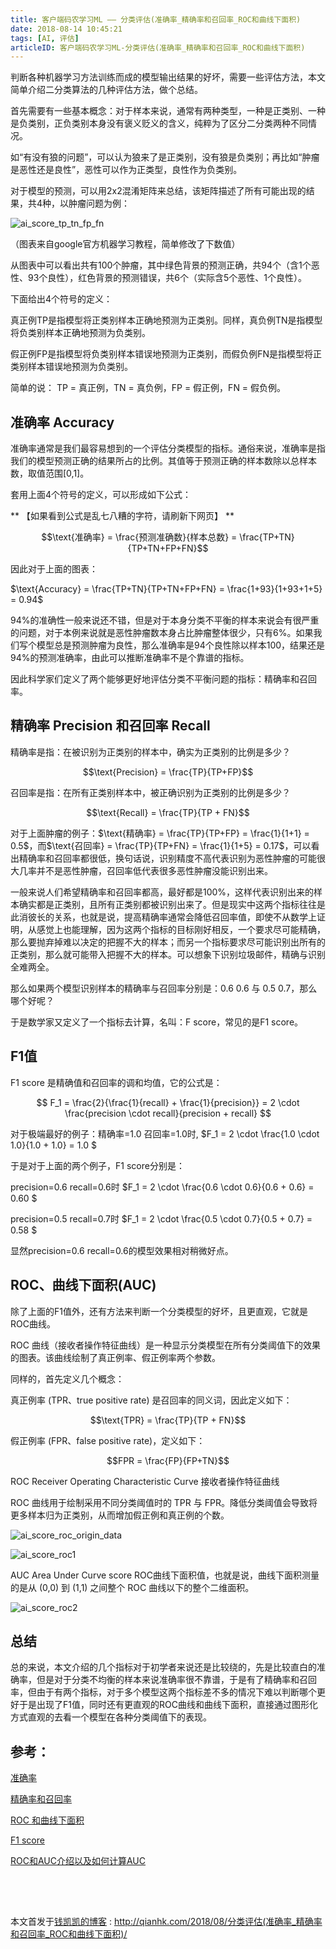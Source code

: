 ```yaml
---
title: 客户端码农学习ML —— 分类评估(准确率_精确率和召回率_ROC和曲线下面积)
date: 2018-08-14 10:45:21
tags: [AI, 评估]
articleID: 客户端码农学习ML-分类评估(准确率_精确率和召回率_ROC和曲线下面积)
---
```


判断各种机器学习方法训练而成的模型输出结果的好坏，需要一些评估方法，本文简单介绍二分类算法的几种评估方法，做个总结。

首先需要有一些基本概念：对于样本来说，通常有两种类型，一种是正类别、一种是负类别，正负类别本身没有褒义贬义的含义，纯粹为了区分二分类两种不同情况。

如“有没有狼的问题”，可以认为狼来了是正类别，没有狼是负类别；再比如“肿瘤是恶性还是良性”，恶性可以作为正类型，良性作为负类别。

对于模型的预测，可以用2x2混淆矩阵来总结，该矩阵描述了所有可能出现的结果，共4种，以肿瘤问题为例：

<!--more-->

![ai_score_tp_tn_fp_fn](/images/ai_score_tp_tn_fp_fn.png)

（图表来自google官方机器学习教程，简单修改了下数值）

从图表中可以看出共有100个肿瘤，其中绿色背景的预测正确，共94个（含1个恶性、93个良性），红色背景的预测错误，共6个（实际含5个恶性、1个良性）。

下面给出4个符号的定义：

真正例TP是指模型将正类别样本正确地预测为正类别。同样，真负例TN是指模型将负类别样本正确地预测为负类别。

假正例FP是指模型将负类别样本错误地预测为正类别，而假负例FN是指模型将正类别样本错误地预测为负类别。

简单的说： TP = 真正例，TN = 真负例，FP = 假正例，FN = 假负例。

## 准确率 Accuracy

准确率通常是我们最容易想到的一个评估分类模型的指标。通俗来说，准确率是指我们的模型预测正确的结果所占的比例。其值等于预测正确的样本数除以总样本数，取值范围[0,1]。

套用上面4个符号的定义，可以形成如下公式：

** 【如果看到公式是乱七八糟的字符，请刷新下网页】 **

$$\text{准确率} = \frac{预测准确数}{样本总数} = \frac{TP+TN}{TP+TN+FP+FN}$$

因此对于上面的图表：

$\text{Accuracy} = \frac{TP+TN}{TP+TN+FP+FN} = \frac{1+93}{1+93+1+5} = 0.94$

94%的准确性一般来说还不错，但是对于本身分类不平衡的样本来说会有很严重的问题，对于本例来说就是恶性肿瘤数本身占比肿瘤整体很少，只有6%。如果我们写个模型总是预测肿瘤为良性，那么准确率是94个良性除以样本100，结果还是94%的预测准确率，由此可以推断准确率不是个靠谱的指标。

因此科学家们定义了两个能够更好地评估分类不平衡问题的指标：精确率和召回率。

## 精确率 Precision 和召回率 Recall

精确率是指：在被识别为正类别的样本中，确实为正类别的比例是多少？

$$\text{Precision} = \frac{TP}{TP+FP}$$

召回率是指：在所有正类别样本中，被正确识别为正类别的比例是多少？

$$\text{Recall} = \frac{TP}{TP + FN}$$

对于上面肿瘤的例子：$\text{精确率} = \frac{TP}{TP+FP} = \frac{1}{1+1} = 0.5$，而$\text{召回率} = \frac{TP}{TP+FN} = \frac{1}{1+5} = 0.17$，可以看出精确率和召回率都很低，换句话说，识别精度不高代表识别为恶性肿瘤的可能很大几率并不是恶性肿瘤，召回率低代表很多恶性肿瘤没能识别出来。

一般来说人们希望精确率和召回率都高，最好都是100%，这样代表识别出来的样本确实都是正类别，且所有正类别都被识别出来了。但是现实中这两个指标往往是此消彼长的关系，也就是说，提高精确率通常会降低召回率值，即使不从数学上证明，从感觉上也能理解，因为这两个指标的目标刚好相反，一个要求尽可能精确，那么要抛弃掉难以决定的把握不大的样本；而另一个指标要求尽可能识别出所有的正类别，那么就可能带入把握不大的样本。可以想象下识别垃圾邮件，精确与识别全难两全。

那么如果两个模型识别样本的精确率与召回率分别是：0.6 0.6 与 0.5 0.7，那么哪个好呢？

于是数学家又定义了一个指标去计算，名叫：F score，常见的是F1 score。

## F1值

F1 score 是精确值和召回率的调和均值，它的公式是：

$$ F_1 = \frac{2}{\frac{1}{recall} + \frac{1}{precision}} = 2 \cdot \frac{precision \cdot recall}{precision + recall} $$

对于极端最好的例子：精确率=1.0 召回率=1.0时, $F_1 = 2 \cdot \frac{1.0 \cdot 1.0}{1.0 + 1.0} = 1.0 $


于是对于上面的两个例子，F1 score分别是：

precision=0.6 recall=0.6时 $F_1 = 2 \cdot  \frac{0.6 \cdot 0.6}{0.6 + 0.6} = 0.60 $

precision=0.5 recall=0.7时 $F_1 = 2 \cdot  \frac{0.5 \cdot 0.7}{0.5 + 0.7} = 0.58 $

显然precision=0.6 recall=0.6的模型效果相对稍微好点。


## ROC、曲线下面积(AUC)

除了上面的F1值外，还有方法来判断一个分类模型的好坏，且更直观，它就是ROC曲线。

ROC 曲线（接收者操作特征曲线）是一种显示分类模型在所有分类阈值下的效果的图表。该曲线绘制了真正例率、假正例率两个参数。

同样的，首先定义几个概念：

真正例率 (TPR、true positive rate) 是召回率的同义词，因此定义如下：

$$\text{TPR} = \frac{TP}{TP + FN}$$

假正例率 (FPR、false positive rate)，定义如下：

$$FPR = \frac{FP}{FP+TN}$$

ROC     Receiver Operating Characteristic Curve 接收者操作特征曲线

ROC 曲线用于绘制采用不同分类阈值时的 TPR 与 FPR。降低分类阈值会导致将更多样本归为正类别，从而增加假正例和真正例的个数。

![ai_score_roc_origin_data](/images/ai_score_roc_origin_data.png)

![ai_score_roc1](/images/ai_score_roc1.png)

AUC     Area Under Curve score ROC曲线下面积值，也就是说，曲线下面积测量的是从 (0,0) 到 (1,1) 之间整个 ROC 曲线以下的整个二维面积。

![ai_score_roc2](/images/ai_score_roc2.png)

## 总结

总的来说，本文介绍的几个指标对于初学者来说还是比较绕的，先是比较直白的准确率，但是对于分类不均衡的样本来说准确率很不靠谱，于是有了精确率和召回率，但由于有两个指标，对于多个模型这两个指标差不多的情况下难以判断哪个更好于是出现了F1值，同时还有更直观的ROC曲线和曲线下面积，直接通过图形化方式直观的去看一个模型在各种分类阈值下的表现。


## 参考：

[准确率](https://developers.google.cn/machine-learning/crash-course/classification/accuracy)

[精确率和召回率](https://developers.google.cn/machine-learning/crash-course/classification/precision-and-recall)

[ROC 和曲线下面积](https://developers.google.cn/machine-learning/crash-course/classification/roc-and-auc)

[F1 score](https://en.wikipedia.org/wiki/F1_score)

[ROC和AUC介绍以及如何计算AUC](http://alexkong.net/2013/06/introduction-to-auc-and-roc/)

## 　

本文首发于[钱凯凯的博客](http://qianhk.com) : http://qianhk.com/2018/08/分类评估(准确率_精确率和召回率_ROC和曲线下面积)/


